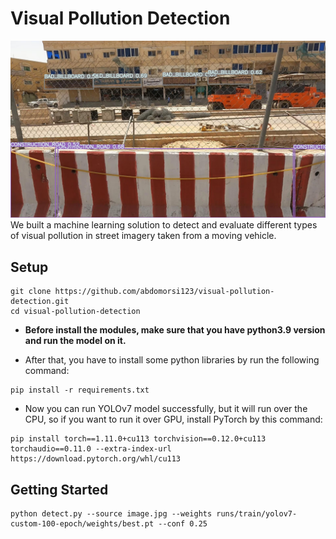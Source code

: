 # Visual Pollution Detection
![](https://github.com/abdomorsi123/visual-pollution-detection/blob/main/demo.jpg)
We built a machine learning solution to detect and evaluate different types of visual pollution in street imagery taken from a moving vehicle.

## Setup

```shell
git clone https://github.com/abdomorsi123/visual-pollution-detection.git
cd visual-pollution-detection
```

* **Before install the modules, make sure that you have python3.9 version and run the model on it.**

* After that, you have to install some python libraries by run the following command:

```shell
pip install -r requirements.txt
```

* Now you can run YOLOv7 model successfully, but it will run over the CPU, so if you want to run it over GPU, install PyTorch by this command:

```shell
pip install torch==1.11.0+cu113 torchvision==0.12.0+cu113 torchaudio==0.11.0 --extra-index-url https://download.pytorch.org/whl/cu113
```

## Getting Started

 ```shell
python detect.py --source image.jpg --weights runs/train/yolov7-custom-100-epoch/weights/best.pt --conf 0.25
```
